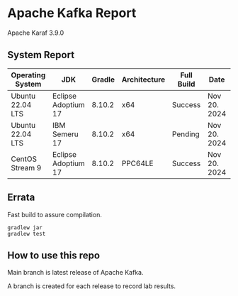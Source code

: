 # Apache Kafka Report

Apache Karaf 3.9.0

## System Report

| Operating System    | JDK       | Gradle | Architecture | Full Build | Date  | Notes |
|---------------------|-----------|-------|--------------|------------|-------|-------|
| Ubuntu 22.04 LTS    | Eclipse Adoptium 17  | 8.10.2 | x64      | Success | Nov 20. 2024 ||
| Ubuntu 22.04 LTS    | IBM Semeru 17  | 8.10.2 | x64      | Pending | Nov 20. 2024 |  |
| CentOS Stream 9    | Eclipse Adoptium 17  | 8.10.2 | PPC64LE      | Success | Nov 20. 2024 |  5 failing tests out of 5901: trogdor,storage,metadata,clients,core  |

## Errata


Fast build to assure compilation. 
```
gradlew jar
gradlew test
```

## How to use this repo

Main branch is latest release of Apache Kafka.

A branch is created for each release to record lab results.
